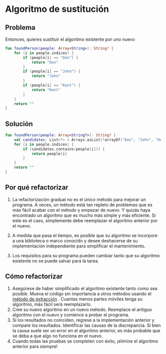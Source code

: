 # Algoritmo de sustitución

## Problema

Entonces, quieres sustituir el algoritmo existente por uno nuevo
```kotlin
fun foundPerson(people: Array<String>): String? {
    for (i in people.indices) {
        if (people[i] == "Don") {
            return "Don"
        }
        if (people[i] == "John") {
            return "John"
        }
        if (people[i] == "Kent") {
            return "Kent"
        }
    }
    return ""
}
```
## Solución
```kotlin
fun foundPerson(people: Array<String?>): String? {
    val candidates: List<*> = Arrays.asList(*arrayOf("Don", "John", "Kent"))
    for (i in people.indices) {
        if (candidates.contains(people[i])) {
            return people[i]
        }
    }
    return ""
}
```
## Por qué refactorizar
1. La refactorización gradual no es el único método para mejorar un programa. A veces, un método está tan repleto de problemas que es más fácil acabar con el método y empezar de nuevo. Y quizás haya encontrado un algoritmo que es mucho más simple y más eficiente. Si este es el caso, simplemente debe reemplazar el algoritmo anterior por el nuevo.

2. A medida que pasa el tiempo, es posible que su algoritmo se incorpore a una biblioteca o marco conocido y desee deshacerse de su implementación independiente para simplificar el mantenimiento.

3. Los requisitos para su programa pueden cambiar tanto que su algoritmo existente no se puede salvar para la tarea.

## Cómo refactorizar

1. Asegúrese de haber simplificado el algoritmo existente tanto como sea posible. Mueva el código sin importancia a otros métodos usando el [método de extracción](ExtractMethod.md) . Cuantas menos partes móviles tenga su algoritmo, más fácil será reemplazarlo.
2. Cree su nuevo algoritmo en un nuevo método. Reemplace el antiguo algoritmo con el nuevo y comience a probar el programa.
3. Si los resultados no coinciden, regrese a la implementación anterior y compare los resultados. Identificar las causas de la discrepancia. Si bien la causa suele ser un error en el algoritmo anterior, es más probable que se deba a que algo no funciona en el nuevo.
4. Cuando todas las pruebas se completen con éxito, ¡elimine el algoritmo anterior para siempre! 